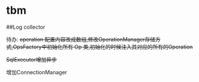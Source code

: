 # tbm
##Log collector

待办: 
   ~~operation 配置内容改成数组,修改OperationManager存储方式,OpsFactory中初始化所有 Op 类,初始化的时候注入其对应的所有的Operation~~

   ~~SqlExecutor增加异步~~

   增加ConnectionManager

    
